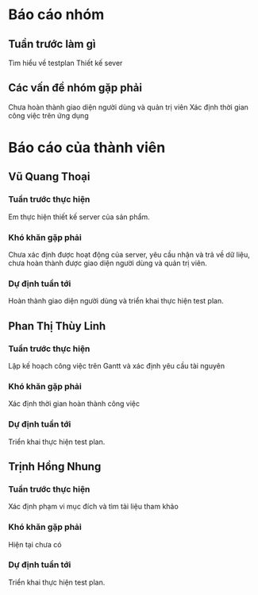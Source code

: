 # Báo cáo nhóm

## Tuần trước làm gì
Tìm hiểu về testplan
Thiết kế sever
## Các vấn đề nhóm gặp phải
Chưa hoàn thành giao diện người dùng và quản trị viên
Xác định thời gian công việc trên ứng dụng 

# Báo cáo của thành viên

## Vũ Quang Thoại
### Tuần trước thực hiện
Em thực hiện thiết kế server của sản phẩm.
### Khó khăn gặp phải
Chưa xác định được hoạt động của server, yêu cầu nhận và trả về dữ liệu, chưa hoàn thành được giao diện người dùng và quản trị viên.
### Dự định tuần tới
Hoàn thành giao diện người dùng và triển khai thực hiện test plan.

## Phan Thị Thùy Linh
### Tuần trước thực hiện
Lập kế hoạch công việc trên Gantt và xác định yêu cầu tài nguyên
### Khó khăn gặp phải
Xác định thời gian hoàn thành công việc
### Dự định tuần tới
Triển khai thực hiện test plan.

## Trịnh Hồng Nhung
### Tuần trước thực hiện
Xác định phạm vi mục đích và tìm tài liệu tham khảo
### Khó khăn gặp phải
Hiện tại chưa có
### Dự định tuần tới
Triển khai thực hiện test plan.
